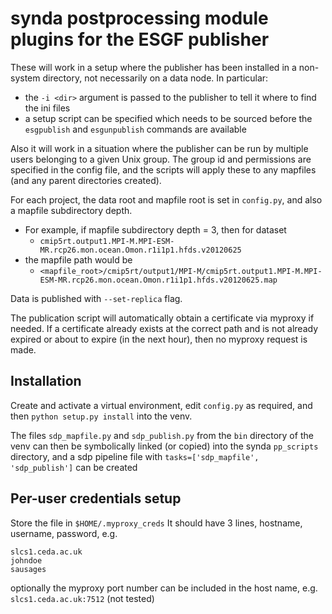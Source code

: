 # synda postprocessing module plugins for the ESGF publisher

These will work in a setup where the publisher has been installed in a non-system directory, not necessarily on a data node. In particular:

* the `-i <dir>` argument is passed to the publisher to tell it where to find the ini files
* a setup script can be specified which needs to be sourced before the `esgpublish` and `esgunpublish` commands are available

Also it will work in a situation where the publisher can be run by multiple users belonging to a given Unix group. The group id and permissions are specified in the config file, and the scripts will apply these to any mapfiles (and any parent directories created).

For each project, the data root and mapfile root is set in `config.py`, and also a mapfile subdirectory depth.
* For example, if mapfile subdirectory depth = 3, then for dataset
   * `cmip5rt.output1.MPI-M.MPI-ESM-MR.rcp26.mon.ocean.Omon.r1i1p1.hfds.v20120625`
* the mapfile path would be
   * `<mapfile_root>/cmip5rt/output1/MPI-M/cmip5rt.output1.MPI-M.MPI-ESM-MR.rcp26.mon.ocean.Omon.r1i1p1.hfds.v20120625.map`

Data is published with `--set-replica` flag.

The publication script will automatically obtain a certificate via myproxy if needed. If a certificate already exists at the correct path and is not already expired or about to expire (in the next hour), then no myproxy request is made.

## Installation

Create and activate a virtual environment, edit `config.py` as required, and then `python setup.py install` into the venv.

The files `sdp_mapfile.py` and `sdp_publish.py` from the `bin` directory of the venv can then be symbolically linked (or copied) into the synda `pp_scripts` directory, and a sdp pipeline file with `tasks=['sdp_mapfile', 'sdp_publish']` can be created

## Per-user credentials setup
Store the file in `$HOME/.myproxy_creds`
It should have 3 lines, hostname, username, password, e.g.
```
slcs1.ceda.ac.uk
johndoe
sausages
```

optionally the myproxy port number can be included in the host name, e.g. `slcs1.ceda.ac.uk:7512` (not tested)
